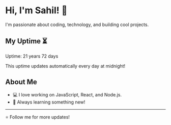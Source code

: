# Hi, I'm Sahil! 👋

I'm passionate about coding, technology, and building cool projects.

## My Uptime ⏳
Uptime: 21 years 72 days

This uptime updates automatically every day at midnight!

## About Me
- 💻 I love working on JavaScript, React, and Node.js.
- 🎯 Always learning something new!

---

⭐️ Follow me for more updates!
